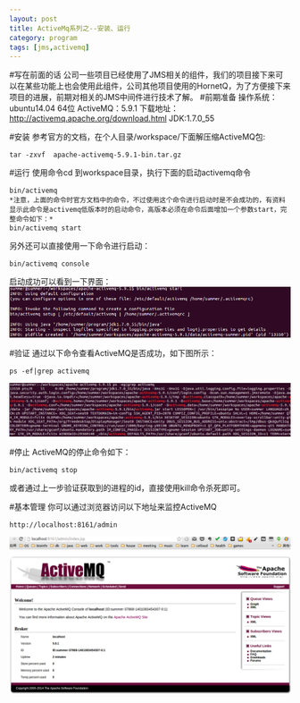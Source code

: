 ```yaml
---
layout: post
title: ActiveMq系列之--安装、运行
category: program
tags: [jms,activemq]
---
```


#写在前面的话
公司一些项目已经使用了JMS相关的组件，我们的项目接下来可以在某些功能上也会使用此组件，公司其他项目使用的HornetQ，为了方便接下来项目的进展，前期对相关的JMS中间件进行技术了解。
#前期准备
    操作系统：ubuntu14.04  64位
    ActiveMQ：5.9.1 下载地址：http://activemq.apache.org/download.html
    JDK:1.7.0_55

#安装
参考官方的文档，在个人目录/workspace/下面解压缩ActiveMQ包:

    tar -zxvf  apache-activemq-5.9.1-bin.tar.gz

#运行
使用命令cd 到workspace目录，执行下面的启动activemq命令

    bin/activemq
    *注意，上面的命令时官方文档中的命令，不过使用这个命令进行启动时是不会成功的，有资料显示此命令是activemq低版本时的启动命令，高版本必须在命令后面增加一个参数start，完整命令如下：*
    bin/activemq start

另外还可以直接使用一下命令进行启动：

    bin/activemq console
    
启动成功可以看到一下界面：
![图片未正常显示](/images/activemq1.png "activemq启动成功")

#验证
通过以下命令查看ActiveMQ是否成功，如下图所示：

    ps -ef|grep activemq
![图片未正常显示](/images/activemq2.png "activemq验证")

#停止
ActiveMQ的停止命令如下：

    bin/activemq stop

或者通过上一步验证获取到的进程的id，直接使用kill命令杀死即可。

#基本管理
你可以通过浏览器访问以下地址来监控ActiveMQ

    http://localhost:8161/admin
![图片未正常显示](/images/activemq3.png "activemq监控界面")